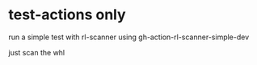 # test-actions only

run a simple test with rl-scanner
using gh-action-rl-scanner-simple-dev

just scan the whl

